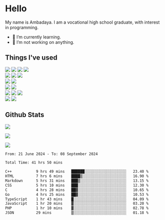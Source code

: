 # Hello

My name is Ambadaya. I am a vocational high school graduate, with interest in programming.

- 🌱 I’m currently learning.
- 🔭 I’m not working on anything.

## Things I've used
<p>
  <img src="https://img.shields.io/badge/HTML5-E34F26?style=for-the-badge&logo=html5&logoColor=white" />
  <img src="https://img.shields.io/badge/CSS-1572B6?style=for-the-badge&logo=css3&logoColor=white" />
  <img src="https://img.shields.io/badge/JavaScript-323330?style=for-the-badge&logo=javascript&logoColor=F7DF1E" />
  <img src="https://img.shields.io/badge/C%23-5C2D91?style=for-the-badge&logo=csharp&logoColor=white" />
  <br />
  <img src="https://img.shields.io/badge/Express%20js-000000?style=for-the-badge&logo=express&logoColor=white" />
  <img src="https://img.shields.io/badge/Jest-C21325?style=for-the-badge&logo=jest&logoColor=white" />
  <img src="https://img.shields.io/badge/React-61DAFB?logo=react&logoColor=000&style=for-the-badge">
  <br />
  <img src="https://img.shields.io/badge/Sass-CC6699?style=for-the-badge&logo=sass&logoColor=white" />
  <img src="https://img.shields.io/badge/Tailwind%20CSS-06B6D4?logo=tailwindcss&logoColor=fff&style=for-the-badge" />
  <br />
  <img src="https://img.shields.io/badge/SQL%20Server-CC2927?style=for-the-badge&logo=microsoft%20sql%20server&logoColor=white" />
  <img src="https://img.shields.io/badge/Apache-D22128?style=for-the-badge&logo=Apache&logoColor=white" />
  <br />
  <img src="https://img.shields.io/badge/Node%20js-339933?style=for-the-badge&logo=nodedotjs&logoColor=white" />
  <img src="https://img.shields.io/badge/pnpm-yellow?style=for-the-badge&logo=pnpm&logoColor=white" />
  <img src="https://img.shields.io/badge/GIT-E44C30?style=for-the-badge&logo=git&logoColor=white" />
  <br />
  <img src="https://img.shields.io/badge/VSCode-0078D4?style=for-the-badge&logo=visual%20studio%20code&logoColor=white" />
  <img src="https://img.shields.io/badge/Visual_Studio-5C2D91?style=for-the-badge&logo=visual%20studio&logoColor=white" />
</p>

## Github Stats
![](https://komarev.com/ghpvc/?username=vorkey&color=41B883&style=for-the-badge)

![](https://github-readme-stats.vercel.app/api?username=vorkey&show_icons=true&theme=vue-dark&include_all_commits=true&count_private=true)

![](https://github-readme-stats.vercel.app/api/top-langs/?username=vorkey&theme=vue-dark&count_private=true&langs_count=6&size_weight=0.75&count_weight=0.25&layout=compact)

<!-- 
- 👯 I’m looking to collaborate on ... 
- 🤔 I’m looking for help with ...
- 💬 Ask me about ...
- 📫 How to reach me: ...
- 😄 Pronouns: ...
- ⚡ Fun fact: ... -->

<!--START_SECTION:waka-->

```txt
From: 21 June 2024 - To: 08 September 2024

Total Time: 41 hrs 50 mins

C++           9 hrs 49 mins   ██████░░░░░░░░░░░░░░░░░░░   23.40 %
HTML          7 hrs 6 mins    ████▒░░░░░░░░░░░░░░░░░░░░   16.90 %
Markdown      5 hrs 31 mins   ███▒░░░░░░░░░░░░░░░░░░░░░   13.15 %
CSS           5 hrs 10 mins   ███░░░░░░░░░░░░░░░░░░░░░░   12.30 %
C             4 hrs 28 mins   ██▓░░░░░░░░░░░░░░░░░░░░░░   10.65 %
Go            4 hrs 25 mins   ██▓░░░░░░░░░░░░░░░░░░░░░░   10.53 %
TypeScript    1 hr 43 mins    █░░░░░░░░░░░░░░░░░░░░░░░░   04.09 %
JavaScript    1 hr 20 mins    ▓░░░░░░░░░░░░░░░░░░░░░░░░   03.20 %
PHP           1 hr 10 mins    ▓░░░░░░░░░░░░░░░░░░░░░░░░   02.78 %
JSON          29 mins         ▒░░░░░░░░░░░░░░░░░░░░░░░░   01.18 %
```

<!--END_SECTION:waka-->
